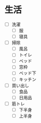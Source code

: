 # 生活

- [ ] 洗濯
  - [ ] 服
  - [ ] 寝具 
- [ ] 掃除
  - [ ] 風呂
  - [ ] トイレ
  - [ ] ベッド
  - [ ] 窓枠
  - [ ] ベッド下
  - [ ] キッチン
- [ ] 買い出し
  - [ ] 食品
  - [ ] 日用品
- [ ] 筋トレ
  - [ ] 下半身
  - [ ] 上半身